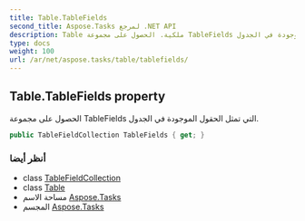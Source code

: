 ```yaml
---
title: Table.TableFields
second_title: Aspose.Tasks لمرجع .NET API
description: Table ملكية. الحصول على مجموعة TableFields التي تمثل الحقول الموجودة في الجدول.
type: docs
weight: 100
url: /ar/net/aspose.tasks/table/tablefields/
---
```

## Table.TableFields property

الحصول على مجموعة TableFields التي تمثل الحقول الموجودة في الجدول.

```csharp
public TableFieldCollection TableFields { get; }
```

### أنظر أيضا

* class [TableFieldCollection](../../tablefieldcollection/)
* class [Table](../)
* مساحة الاسم [Aspose.Tasks](../../table/)
* المجسم [Aspose.Tasks](../../../)


